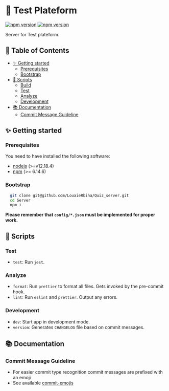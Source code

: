 # 🕺 Test Plateform

[![npm version](https://badge.fury.io/js/npm.svg)](https://badge.fury.io/js/npm) [![npm version](https://badge.fury.io/js/node.svg)](https://badge.fury.io/js/node)

Server for Test plateform.

## 📖 Table of Contents

- [✨ Getting started](#%e2%9c%a8-getting-started)
  - [Prerequisites](#prerequisites)
  - [Bootstrap](#bootstrap)
- [📜 Scripts](#%f0%9f%93%9c-scripts)
  - [Build](#build)
  - [Test](#test)
  - [Analyze](#analyze)
  - [Development](#development)
- [📚 Documentation](#%f0%9f%93%9a-documentation)
  - [Commit Message Guideline](#commit-message-guideline)

## ✨ Getting started

### Prerequisites

You need to have installed the following software:

- [nodejs](https://nodejs.org/en/) (>=v12.18.4)
- [npm](https://npmjs.com/) (>= 6.14.6)

### Bootstrap

```bash
  git clone git@github.com/LouaieRbiha/Quiz_server.git
  cd Server
  npm i
```

**Please remember that `config/*.json` must be implemented for proper work.**

## 📜 Scripts

### Test

- `test`: Run `jest`.

### Analyze

- `format`: Run `prettier` to format all files. Gets invoked by the pre-commit hook.
- `lint`: Run `eslint` and `prettier`. Output any errors.

### Development

- `dev`: Start app in development mode.
- `version`: Generates `CHANGELOG` file based on commit messages.

## 📚 Documentation

### Commit Message Guideline

- For easier commit type recognition commit messages are prefixed with an emoji
- See available [commit-emojis](https://github.com/sebald/commit-emojis#available-emojis)

